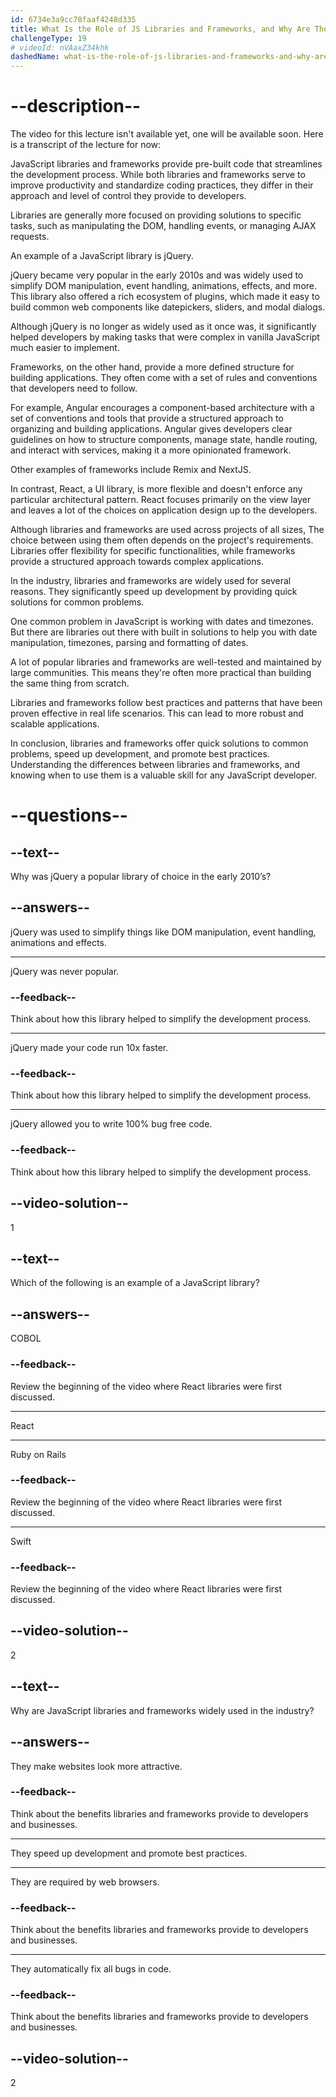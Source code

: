 ```yaml
---
id: 6734e3a9cc78faaf4248d335
title: What Is the Role of JS Libraries and Frameworks, and Why Are They Used in the Industry?
challengeType: 19
# videoId: nVAaxZ34khk
dashedName: what-is-the-role-of-js-libraries-and-frameworks-and-why-are-they-used-in-the-industry
---
```


# --description--

The video for this lecture isn't available yet, one will be available soon. Here is a transcript of the lecture for now:

JavaScript libraries and frameworks provide pre-built code that streamlines the development process.  While both libraries and frameworks serve to improve productivity and standardize coding practices, they differ in their approach and level of control they provide to developers.

Libraries are generally more focused on providing solutions to specific tasks, such as manipulating the DOM, handling events, or managing AJAX requests.

An example of a JavaScript library is jQuery. 

jQuery became very popular in the early 2010s and was widely used to simplify DOM manipulation, event handling, animations, effects, and more. This library also offered a rich ecosystem of plugins, which made it easy to build common web components like datepickers, sliders, and modal dialogs.

Although jQuery is no longer as widely used as it once was, it significantly helped developers by making tasks that were complex in vanilla JavaScript much easier to implement.

Frameworks, on the other hand, provide a more defined structure for building applications. They often come with a set of rules and conventions that developers need to follow. 

For example, Angular encourages a component-based architecture with a set of conventions and tools that provide a structured approach to organizing and building applications. Angular gives developers clear guidelines on how to structure components, manage state, handle routing, and interact with services, making it a more opinionated framework. 

Other examples of frameworks include Remix and NextJS.

In contrast, React, a UI library, is more flexible and doesn't enforce any particular architectural pattern. React focuses primarily on the view layer and leaves a lot of the choices on application design up to the developers.

Although libraries and frameworks are used across projects of all sizes, The choice between using them often depends on the project's requirements. Libraries offer flexibility for specific functionalities, while frameworks provide a structured approach towards complex applications.

In the industry, libraries and frameworks are widely used for several reasons. They significantly speed up development by providing quick solutions for common problems. 

One common problem in JavaScript is working with dates and timezones. But there are libraries out there with built in solutions to help you with date manipulation, timezones, parsing and formatting of dates. 

A lot of popular libraries and frameworks are well-tested and maintained by large communities. This means they're often more practical than building the same thing from scratch.

Libraries and frameworks follow best practices and patterns that have been proven effective in real life scenarios. This can lead to more robust and scalable applications.

In conclusion, libraries and frameworks offer quick solutions to common problems, speed up development, and promote best practices. Understanding the differences between libraries and frameworks, and knowing when to use them is a valuable skill for any JavaScript developer.

# --questions--

## --text--

Why was jQuery a popular library of choice in the early 2010’s?

## --answers--

jQuery was used to simplify things like DOM manipulation, event handling, animations and effects.

---

jQuery was never popular.

### --feedback--

Think about how this library helped to simplify the development process.

---

jQuery made your code run 10x faster.

### --feedback--

Think about how this library helped to simplify the development process.

---

jQuery allowed you to write 100% bug free code.

### --feedback--

Think about how this library helped to simplify the development process.

## --video-solution--

1

## --text--

Which of the following is an example of a JavaScript library?

## --answers--

COBOL

### --feedback--

Review the beginning of the video where React libraries were first discussed.

---

React

---

Ruby on Rails

### --feedback--

Review the beginning of the video where React libraries were first discussed.

---

Swift

### --feedback--

Review the beginning of the video where React libraries were first discussed.

## --video-solution--

2

## --text--

Why are JavaScript libraries and frameworks widely used in the industry?

## --answers--

They make websites look more attractive.

### --feedback--

Think about the benefits libraries and frameworks provide to developers and businesses.

---

They speed up development and promote best practices.

---

They are required by web browsers.

### --feedback--

Think about the benefits libraries and frameworks provide to developers and businesses.

---

They automatically fix all bugs in code.

### --feedback--

Think about the benefits libraries and frameworks provide to developers and businesses.

## --video-solution--

2
